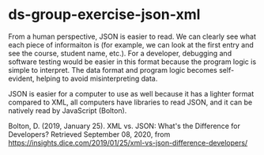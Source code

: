 # ds-group-exercise-json-xml

From a human perspective, JSON is easier to read. We can clearly see what each piece of informaiton is (for example, we can look at the first entry and see the course, student name, etc.). For a developer, debugging and software testing would be easier in this format because the program logic is simple to interpret. The data format and program logic becomes self-evident, helping to avoid misinterpreting data.

JSON is easier for a computer to use as well because it has a lighter format compared to XML, all computers have libraries to read JSON, and it can be natively read by JavaScript (Bolton).


Bolton, D. (2019, January 25). XML vs. JSON: What's the Difference for Developers? Retrieved September 08, 2020, from https://insights.dice.com/2019/01/25/xml-vs-json-difference-developers/
